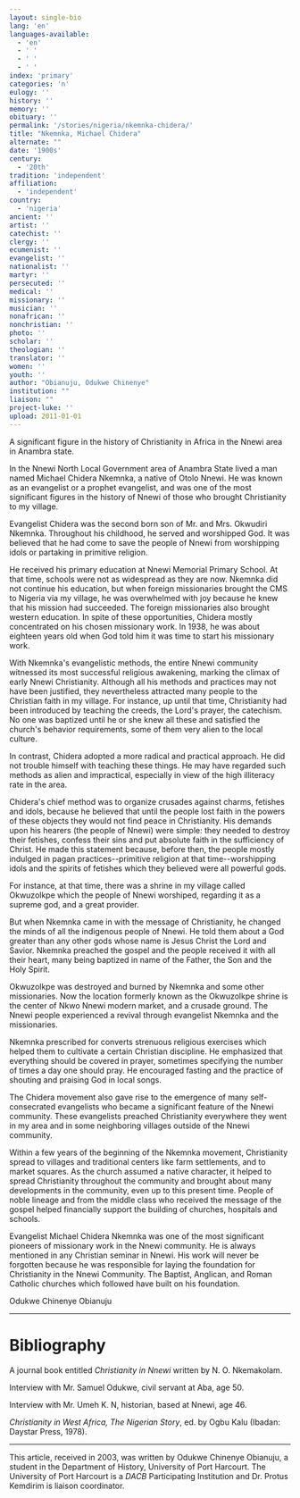 ```yaml
---
layout: single-bio
lang: 'en'
languages-available:
  - 'en'
  - ' '
  - ' '
  - ' '
index: 'primary'
categories: 'n'
eulogy: ''
history: ''
memory: ''
obituary: ''
permalink: '/stories/nigeria/nkemnka-chidera/'
title: "Nkemnka, Michael Chidera"
alternate: ""
date: '1900s'
century:
  - '20th'
tradition: 'independent'
affiliation:
  - 'independent'
country:
  - 'nigeria'
ancient: ''
artist: ''
catechist: ''
clergy: ''
ecumenist: ''
evangelist: ''
nationalist: ''
martyr: ''
persecuted: ''
medical: ''
missionary: ''
musician: ''
nonafrican: ''
nonchristian: ''
photo: ''
scholar: ''
theologian: ''
translator: ''
women: ''
youth: ''
author: "Obianuju, Odukwe Chinenye"
institution: ""
liaison: ""
project-luke: ''
upload: 2011-01-01
---
```




A significant figure in the history of Christianity in Africa in the Nnewi area in Anambra state.

In the Nnewi North Local Government area of Anambra State lived a man named Michael Chidera Nkemnka, a native of Otolo Nnewi. He was known as an evangelist or a prophet evangelist, and was one of the most significant figures in the history of Nnewi of those who brought Christianity to my village.

Evangelist Chidera was the second born son of Mr. and Mrs. Okwudiri Nkemnka.  Throughout his childhood, he served and worshipped God. It was believed that he had come to save the people of Nnewi from worshipping idols or partaking in primitive religion.

He received his primary education at Nnewi Memorial Primary School. At that time, schools were not as widespread as they are now. Nkemnka did not continue his education, but when foreign missionaries brought the CMS to Nigeria via my village, he was overwhelmed with joy because he knew that his mission had succeeded. The foreign missionaries also brought western education.  In spite of these opportunities, Chidera mostly concentrated on his chosen missionary work.  In 1938, he was about eighteen years old when God told him it was time to start his missionary work.

With Nkemnka's evangelistic methods, the entire Nnewi community witnessed its most successful religious awakening, marking the climax of early Nnewi Christianity. Although all his methods and practices may not have been justified, they nevertheless attracted many people to the Christian faith in my village. For instance, up until that time, Christianity had been introduced by teaching the creeds, the Lord's prayer, the catechism.  No one was baptized until he or she knew all these and satisfied the church's behavior requirements, some of them very alien to the local culture.

In contrast, Chidera adopted a more radical and practical approach. He did not trouble himself with teaching these things. He may have regarded such methods as alien and impractical, especially in view of the high illiteracy rate in the area.

Chidera's chief method was to organize crusades against charms, fetishes and idols, because he believed that until the people lost faith in the powers of these objects they would not find peace in Christianity. His demands upon his hearers (the people of Nnewi) were simple:  they needed to destroy their fetishes, confess their sins and put absolute faith in the sufficiency of Christ. He made this statement because, before then, the people mostly indulged in pagan practices--primitive religion at that time--worshipping idols and the spirits of fetishes which they believed were all powerful gods.

For instance, at that time, there was a shrine in my village called Okwuzolkpe which the people of Nnewi worshiped, regarding it as a supreme god, and a great provider.

But when Nkemnka came in with the message of Christianity, he changed the minds of all the indigenous people of Nnewi.  He told them about a God greater than any other gods whose name is Jesus Christ the Lord and Savior. Nkemnka preached the gospel and the people received it with all their heart, many being baptized in name of the Father, the Son and the Holy Spirit.

Okwuzolkpe was destroyed and burned by Nkemnka and some other missionaries. Now the location formerly known as the Okwuzolkpe shrine is the center of Nkwo Nnewi modern market, and a crusade ground. The Nnewi people experienced a revival through evangelist Nkemnka and the missionaries.

Nkemnka prescribed for converts strenuous religious exercises which helped them to cultivate a certain Christian discipline. He emphasized that everything should be covered in prayer, sometimes specifying the number of times a day one should pray. He encouraged fasting and the practice of shouting  and praising God in local songs.

The Chidera movement also gave rise to the emergence of many self-consecrated evangelists who became a significant feature of the Nnewi community. These evangelists preached Christianity everywhere they went in my area and in some neighboring villages outside of the Nnewi community.

Within a few years of the beginning of the Nkemnka movement, Christianity spread to villages and traditional centers like farm settlements, and to market squares.  As the church assumed a native character, it helped to spread Christianity throughout the community and brought about many developments in the community, even up to this present time. People of noble lineage and from the middle class who received the message of the gospel helped financially support the building of churches, hospitals and schools.

Evangelist Michael Chidera Nkemnka was one of the most significant pioneers of missionary work in the Nnewi community. He is always mentioned in any Christian seminar in Nnewi. His work will never be forgotten because he was responsible for laying the foundation for Christianity in the Nnewi Community.  The Baptist, Anglican, and Roman Catholic churches which followed have built on his foundation.

Odukwe Chinenye Obianuju

---

# Bibliography

A journal book entitled *Christianity in Nnewi* written by N. O. Nkemakolam.

Interview with Mr. Samuel Odukwe, civil servant at Aba, age 50.

Interview with Mr. Umeh K. N, historian, based at Nnewi, age 46.

*Christianity in West Africa, The Nigerian Story*, ed. by Ogbu Kalu (Ibadan: Daystar Press, 1978).

---

This article, received in 2003, was written by Odukwe Chinenye Obianuju, a student in the Department of History, University of Port Harcourt. The University of Port Harcourt is a *DACB* Participating Institution and Dr. Protus Kemdirim is liaison coordinator.